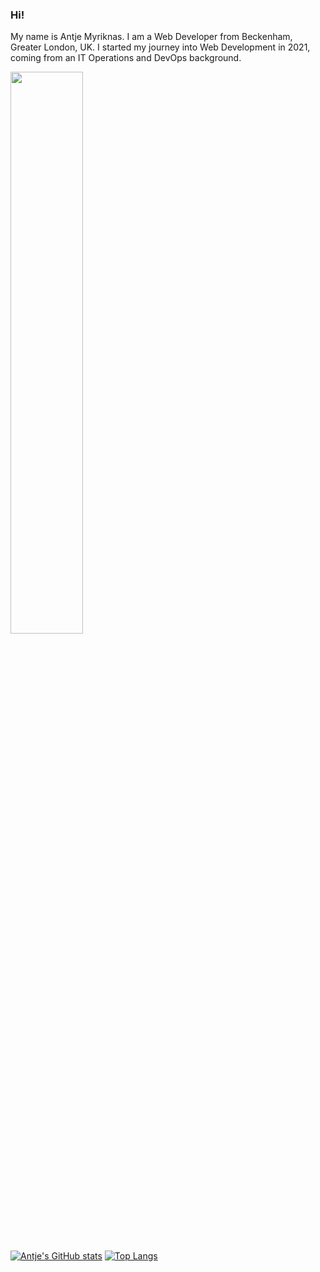 ### Hi!

My name is Antje Myriknas. I am a Web Developer from Beckenham, Greater London, UK. I started my journey into Web Development in 2021, coming from an IT Operations and DevOps background. 

<p align="left"
  <img width="48%" src="https://github-readme-stats.vercel.app/api?username=PurpleShadow1975&show_icons=true&them=tokyonight" />
  <img width="48%" src="https://github-readme-streak-stats.herokuapp.com/?user=PurpleShadow1975&show_icons=true&them=tokyonight" />
</ p>


[![Antje's GitHub stats](https://github-readme-stats.vercel.app/api?username=purpleshadow1975)](https://github.com/purpleshadow1975/github-readme-stats)
[![Top Langs](https://github-readme-stats.vercel.app/api/top-langs/?username=purpleshadow1975&layout=compact)](https://github.com/purpleshadow1975/github-readme-stats)

<p align="center"
  [Portfolio](https://a-myriknas.netlify.app/)
</ p>

<!--
**PurpleShadow1975/PurpleShadow1975** is a ✨ _special_ ✨ repository because its `README.md` (this file) appears on your GitHub profile.

Here are some ideas to get you started:

- 🔭 I’m currently working on ...
- 🌱 I’m currently learning ...
- 👯 I’m looking to collaborate on ...
- 🤔 I’m looking for help with ...
- 💬 Ask me about ...
- 📫 How to reach me: ...
- 😄 Pronouns: ...
- ⚡ Fun fact: ...
-->
